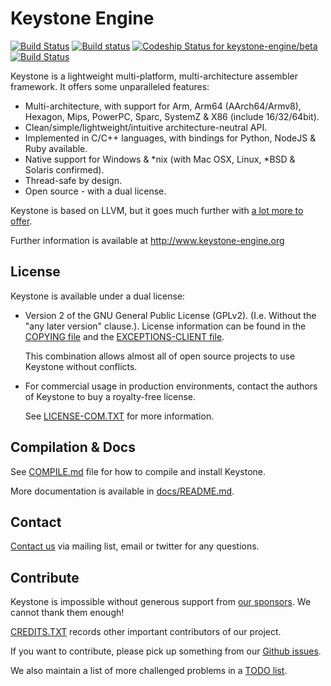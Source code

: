 Keystone Engine
==============

[![Build Status](https://travis-ci.com/keystone-engine/beta.svg?token=qRatki7fioYiV8ckDzCq&branch=master)](https://travis-ci.com/keystone-engine/beta)
[![Build status](https://ci.appveyor.com/api/projects/status/oowet3r56q993ua0/branch/master?svg=true)](https://ci.appveyor.com/project/aquynh/beta/branch/master)
[ ![Codeship Status for keystone-engine/beta](https://codeship.com/projects/884ca370-effc-0133-591d-7aa0b68b0e4b/status?branch=master)](https://codeship.com/projects/149135)
[![Build Status](https://semaphoreci.com/api/v1/projects/550e7887-e607-44c8-952e-86099d713f4b/789869/badge.svg)](https://semaphoreci.com/aquynh/beta)


Keystone is a lightweight multi-platform, multi-architecture assembler framework.
It offers some unparalleled features:

- Multi-architecture, with support for Arm, Arm64 (AArch64/Armv8), Hexagon, Mips, PowerPC, Sparc, SystemZ & X86 (include 16/32/64bit).
- Clean/simple/lightweight/intuitive architecture-neutral API.
- Implemented in C/C++ languages, with bindings for Python, NodeJS & Ruby available.
- Native support for Windows & \*nix (with Mac OSX, Linux, *BSD & Solaris confirmed).
- Thread-safe by design.
- Open source - with a dual license.

Keystone is based on LLVM, but it goes much further with [a lot more to offer](/docs/beyond_llvm.md).

Further information is available at http://www.keystone-engine.org


License
-------

Keystone is available under a dual license:

- Version 2 of the GNU General Public License (GPLv2). (I.e. Without the "any later version" clause.).
  License information can be found in the [COPYING file](COPYING) and the [EXCEPTIONS-CLIENT file](EXCEPTIONS-CLIENT).

  This combination allows almost all of open source projects to use Keystone without conflicts.

- For commercial usage in production environments, contact the authors of Keystone to buy a royalty-free license.

  See [LICENSE-COM.TXT](LICENSE-COM.TXT) for more information.


Compilation & Docs
------------------

See [COMPILE.md](docs/COMPILE.md) file for how to compile and install Keystone.

More documentation is available in [docs/README.md](docs/README.md).


Contact
-------

[Contact us](http://www.keystone-engine.org/contact/) via mailing list, email or twitter for any questions.


Contribute
----------

Keystone is impossible without generous support from [our sponsors](/SPONSORS.TXT). We cannot thank them enough! 

[CREDITS.TXT](CREDITS.TXT) records other important contributors of our project.

If you want to contribute, please pick up something from our [Github issues](https://github.com/keystone-engine/keystone/issues).

We also maintain a list of more challenged problems in a [TODO list](https://github.com/keystone-engine/keystone/wiki/TODO).


